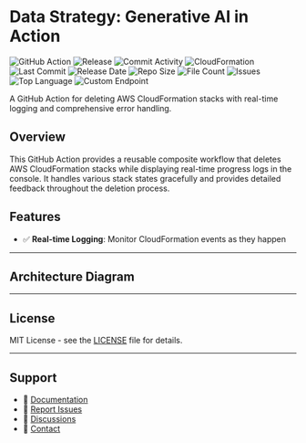 # Data Strategy: Generative AI in Action

![GitHub Action](https://img.shields.io/badge/GitHub-Action-blue?logo=github)&nbsp;![Release](https://github.com/subhamay-bhattacharyya/4001-gen-ai-cft/actions/workflows/release.yaml/badge.svg)&nbsp;![Commit Activity](https://img.shields.io/github/commit-activity/t/subhamay-bhattacharyya/4001-gen-ai-cft)&nbsp;![CloudFormation](https://img.shields.io/badge/AWS-CloudFormation-orange?logo=amazonaws)&nbsp;![Last Commit](https://img.shields.io/github/last-commit/subhamay-bhattacharyya/4001-gen-ai-cft)&nbsp;![Release Date](https://img.shields.io/github/release-date/subhamay-bhattacharyya/4001-gen-ai-cft)&nbsp;![Repo Size](https://img.shields.io/github/repo-size/subhamay-bhattacharyya/4001-gen-ai-cft)&nbsp;![File Count](https://img.shields.io/github/directory-file-count/subhamay-bhattacharyya/4001-gen-ai-cft)&nbsp;![Issues](https://img.shields.io/github/issues/subhamay-bhattacharyya/4001-gen-ai-cft)&nbsp;![Top Language](https://img.shields.io/github/languages/top/subhamay-bhattacharyya/4001-gen-ai-cft)&nbsp;![Custom Endpoint](https://img.shields.io/endpoint?url=https://gist.githubusercontent.com/bsubhamay/dfc675f80d5c5fa34a53c2dd3a3863d2/raw/4001-gen-ai-cft.json?)


A GitHub Action for deleting AWS CloudFormation stacks with real-time logging and comprehensive error handling.

## Overview

This GitHub Action provides a reusable composite workflow that deletes AWS CloudFormation stacks while displaying real-time progress logs in the console. It handles various stack states gracefully and provides detailed feedback throughout the deletion process.

## Features

- ✅ **Real-time Logging**: Monitor CloudFormation events as they happen

---

## Architecture Diagram


---

## License

MIT License - see the [LICENSE](LICENSE) file for details.

---

## Support

- 📖 [Documentation](https://github.com/subhamay-bhattacharyya/4001-gen-ai-cft/wiki)
- 🐛 [Report Issues](https://github.com/subhamay-bhattacharyya/4001-gen-ai-cft/issues)
- 💬 [Discussions](https://github.com/subhamay-bhattacharyya/4001-gen-ai-cft/discussions)
- 📧 [Contact](mailto:support@subhamay.aws@gmail.com)